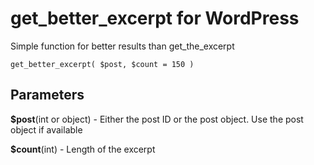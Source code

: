 # get_better_excerpt for WordPress
Simple function for better results than get_the_excerpt

`get_better_excerpt( $post, $count = 150 )`

## Parameters
**$post**(int or object) - Either the post ID or the post object. Use the post object if available

**$count**(int) - Length of the excerpt
